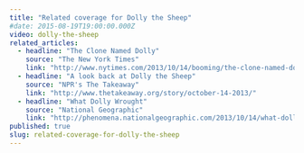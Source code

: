 ```yaml
---
title: "Related coverage for Dolly the Sheep"
#date: 2015-08-19T19:00:00.000Z
video: dolly-the-sheep
related_articles:
  - headline: "The Clone Named Dolly"
    source: "The New York Times"
    link: "http://www.nytimes.com/2013/10/14/booming/the-clone-named-dolly.html?ref=booming&_r=0"
  - headline: "A look back at Dolly the Sheep"
    source: "NPR's The Takeaway"
    link: "http://www.thetakeaway.org/story/october-14-2013/"
  - headline: "What Dolly Wrought"
    source: "National Geographic"
    link: "http://phenomena.nationalgeographic.com/2013/10/14/what-dolly-wrought-retro-report-looks-at-cloning/"
published: true
slug: related-coverage-for-dolly-the-sheep
---
```


